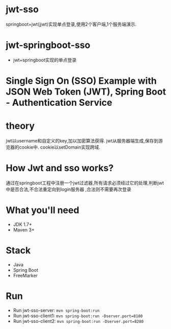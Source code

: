 # jwt-sso
springboot+jwt(jjwt)实现单点登录,使用2个客户端,1个服务端演示.
# jwt-springboot-sso
* jwt+springboot实现的单点登录
# Single Sign On (SSO) Example with JSON Web Token (JWT), Spring Boot - Authentication Service

# theory
jwt以username和自定义的key,加以加密算法获得.
jwt从服务器端生成,保存到游览器的cookie中.
cookie以setDomain实现跨域.

# How Jwt and sso works?
通过在springboot工程中注册一个jwt过滤器,所有请求必须经过它的处理,判断jwt中是否合法,不合法重定向到login服务器
,合法则不需要再次登录
# What you'll need
- JDK 1.7+
- Maven 3+

# Stack
- Java
- Spring Boot
- FreeMarker

# Run
- Run jwt-sso-server: `mvn spring-boot:run`
- Run jwt-sso-client1: `mvn spring-boot:run -Dserver.port=8180`
- Run jwt-sso-client2: `mvn spring-boot:run -Dserver.port=8280`